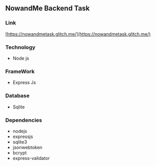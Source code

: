 ## NowandMe Backend Task

### Link

[https://nowandmetask.glitch.me/](https://nowandmetask.glitch.me/)

### Technology
  * Node js

### FrameWork

  * Express Js
  
### Database

  * Sqlite

### Dependencies

  * nodejs
  * expressjs
  * sqlite3
  * jsonwebtoken
  * bcrypt
  * express-validator
  
